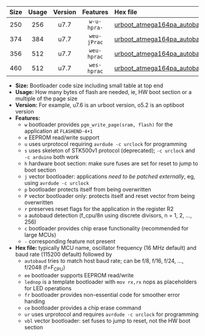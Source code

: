 |Size|Usage|Version|Features|Hex file|
|:-:|:-:|:-:|:-:|:--|
|250|256|u7.7|`w-u-hpra-`|[urboot_atmega164pa_autobaud_lednop_ur.hex](https://raw.githubusercontent.com/stefanrueger/urboot.hex/main/mcus/atmega164pa/autobaud/urboot_atmega164pa_autobaud_lednop_ur.hex)|
|374|384|u7.7|`weu-jPrac`|[urboot_atmega164pa_autobaud_ee_lednop_fr_ce_ur_vbl.hex](https://raw.githubusercontent.com/stefanrueger/urboot.hex/main/mcus/atmega164pa/autobaud/urboot_atmega164pa_autobaud_ee_lednop_fr_ce_ur_vbl.hex)|
|356|512|u7.7|`weu-hprac`|[urboot_atmega164pa_autobaud_ee_lednop_fr_ce_ur.hex](https://raw.githubusercontent.com/stefanrueger/urboot.hex/main/mcus/atmega164pa/autobaud/urboot_atmega164pa_autobaud_ee_lednop_fr_ce_ur.hex)|
|460|512|u7.7|`wes-hprac`|[urboot_atmega164pa_autobaud_ee_lednop_fr_ce.hex](https://raw.githubusercontent.com/stefanrueger/urboot.hex/main/mcus/atmega164pa/autobaud/urboot_atmega164pa_autobaud_ee_lednop_fr_ce.hex)|

- **Size:** Bootloader code size including small table at top end
- **Usage:** How many bytes of flash are needed, ie, HW boot section or a multiple of the page size
- **Version:** For example, u7.6 is an urboot version, o5.2 is an optiboot version
- **Features:**
  + `w` bootloader provides `pgm_write_page(sram, flash)` for the application at `FLASHEND-4+1`
  + `e` EEPROM read/write support
  + `u` uses urprotocol requiring `avrdude -c urclock` for programming
  + `s` uses skeleton of STK500v1 protocol (deprecated); `-c urclock` and `-c arduino` both work
  + `h` hardware boot section: make sure fuses are set for reset to jump to boot section
  + `j` vector bootloader: applications *need to be patched externally*, eg, using `avrdude -c urclock`
  + `p` bootloader protects itself from being overwritten
  + `P` vector bootloader only: protects itself and reset vector from being overwritten
  + `r` preserves reset flags for the application in the register R2
  + `a` autobaud detection (f_cpu/8n using discrete divisors, n = 1, 2, ..., 256)
  + `c` bootloader provides chip erase functionality (recommended for large MCUs)
  + `-` corresponding feature not present
- **Hex file:** typically MCU name, oscillator frequency (16 MHz default) and baud rate (115200 default) followed by
  + `autobaud` tries to match host baud rate; can be f/8, f/16, f/24, ..., f/2048 (f=F<sub>CPU</sub>)
  + `ee` bootloader supports EEPROM read/write
  + `lednop` is a template bootloader with `mov rx,rx` nops as placeholders for LED operations
  + `fr` bootloader provides non-essential code for smoother error handing
  + `ce` bootloader provides a chip erase command
  + `ur` uses urprotocol and requires `avrdude -c urclock` for programming
  + `vbl` vector bootloader: set fuses to jump to reset, not the HW boot section
